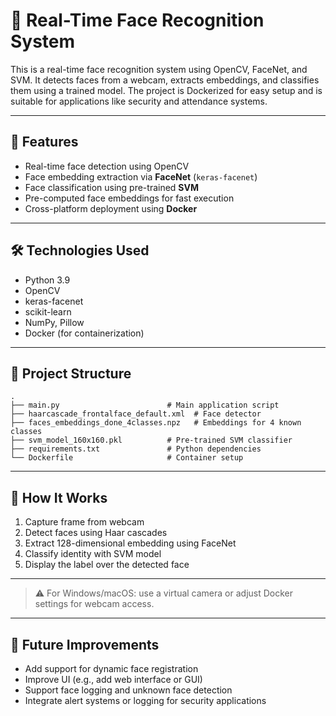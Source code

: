# 🧠 Real-Time Face Recognition System
This is a real-time face recognition system using OpenCV, FaceNet, and SVM. It detects faces from a webcam, extracts embeddings, and classifies them using a trained model. The project is Dockerized for easy setup and is suitable for applications like security and attendance systems.

---

## 🚀 Features

* Real-time face detection using OpenCV
* Face embedding extraction via **FaceNet** (`keras-facenet`)
* Face classification using pre-trained **SVM**
* Pre-computed face embeddings for fast execution
* Cross-platform deployment using **Docker**

---

## 🛠️ Technologies Used

* Python 3.9
* OpenCV
* keras-facenet
* scikit-learn
* NumPy, Pillow
* Docker (for containerization)

---

## 📁 Project Structure

```
.
├── main.py                        # Main application script
├── haarcascade_frontalface_default.xml  # Face detector
├── faces_embeddings_done_4classes.npz   # Embeddings for 4 known classes
├── svm_model_160x160.pkl          # Pre-trained SVM classifier
├── requirements.txt               # Python dependencies
└── Dockerfile                     # Container setup
```

---

## 🧪 How It Works

1. Capture frame from webcam
2. Detect faces using Haar cascades
3. Extract 128-dimensional embedding using FaceNet
4. Classify identity with SVM model
5. Display the label over the detected face

---

> ⚠️ For Windows/macOS: use a virtual camera or adjust Docker settings for webcam access.

---

## 📝 Future Improvements

* Add support for dynamic face registration
* Improve UI (e.g., add web interface or GUI)
* Support face logging and unknown face detection
* Integrate alert systems or logging for security applications


